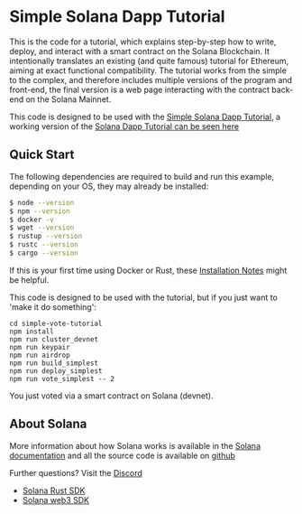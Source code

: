 # Simple Solana Dapp Tutorial

This is the code for a tutorial, which explains step-by-step how to write, deploy, and interact with a smart contract on the Solana Blockchain. It intentionally translates an existing (and quite famous) tutorial for Ethereum, aiming at exact functional compatibility. The tutorial works from the simple to the complex, and therefore includes multiple versions of the program and front-end, the final version is a web page interacting with the contract back-end on the Solana Mainnet.

This code is designed to be used with the [Simple Solana Dapp Tutorial](https://medium.com/@smith_10562/a-simple-solana-dapp-tutorial-6dedbdf65444),
a working version of the [Solana Dapp Tutorial can be seen here](https://solana-dapp-tutorial.mcf.rocks)

## Quick Start

The following dependencies are required to build and run this example,
depending on your OS, they may already be installed:

```bash
$ node --version
$ npm --version
$ docker -v
$ wget --version
$ rustup --version
$ rustc --version
$ cargo --version
```

If this is your first time using Docker or Rust, these [Installation Notes](README-installation-notes.md) might be helpful.

This code is designed to be used with the tutorial, but if you just want to 'make it do something':

```
cd simple-vote-tutorial
npm install
npm run cluster_devnet
npm run keypair
npm run airdrop
npm run build_simplest
npm run deploy_simplest
npm run vote_simplest -- 2
```

You just voted via a smart contract on Solana (devnet).

## About Solana

More information about how Solana works is available in the [Solana documentation](https://docs.solana.com/) and all the source code is available on [github](https://github.com/solana-labs/solana)

Further questions?  Visit the [Discord](https://discordapp.com/invite/pquxPsq)

- [Solana Rust SDK](https://docs.rs/solana-sdk/1.3.4/solana_sdk/)
- [Solana web3 SDK](https://solana-labs.github.io/solana-web3.js)

